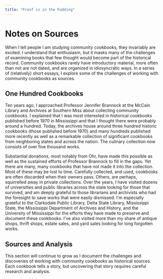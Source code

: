 ```yaml
---
title: "Proof is in the Pudding"
---
```


# Notes on Sources

When I tell people I am studying community cookbooks, they invariably are excited. I understand that enthusiasm, but it masks many of the challenges of examining books that few thought would become part of the historical record. Community cookbooks rarely have introductory material, more often than not are not dated, and are organized in idiosyncratic ways. In a series of (relatively) short essays, I explore some of the challenges of working with community cookbooks as sources.

## One Hundred Cookbooks

Ten years ago, I approached Professor Jennifer Brannock at the McCain Library and Archives at Southern Miss about collecting community cookbooks. I explained that I was most interested in historical cookbooks published before 1970 in Mississippi and that I thought there were probably around a hundred. Today, the archives house around three hundred historic cookbooks (those published before 1970) and many hundreds published more recently as well as a remarkable collection of significant cookbooks from neighboring states and across the nation. The culinary collection now consists of over five thousand works.

Substantial donations, most notably from Ohr, have made this possible as well as the sustained efforts of Professor Brannock to fill in the gaps. Yet there are many, many cookbooks that have not made it into the collection. Most of these may be lost to time. Carefully collected, and used, cookbooks are often discarded when their owners pass. Others, are perhaps, squirrelled away in private collections. Over the years, I have visited dozens of universities and public libraries across the state looking for those that survived, and am deeply grateful to those librarians and archivists who had the foresight to save works that were easily dismissed. I'm especially grateful to the Clarksdale Public Library, Delta State Library, Mississippi State, the Mississippi Department of Archives and History, and the University of Mississippi for the efforts they have made to preserve and document these cookbooks. I've also visited more than my share of antique shops, thrift shops, estate sales, and yard sales looking for long forgotten works.

## Sources and Analysis

This section will continue to grow as I document the challenges and discoveries of working with community cookbooks as historical sources. Each cookbook tells a story, but uncovering that story requires careful research and analysis.
